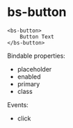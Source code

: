 # bs-button

```
<bs-button>
    Button Text
</bs-button>
```

Bindable properties:

- placeholder
- enabled
- primary
- class

Events:

- click